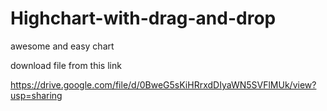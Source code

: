 # Highchart-with-drag-and-drop
awesome and easy chart


download file from this link


https://drive.google.com/file/d/0BweG5sKiHRrxdDIyaWN5SVFlMUk/view?usp=sharing

